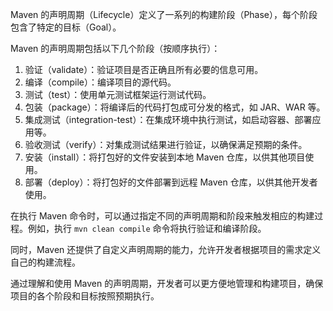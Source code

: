 Maven 的声明周期（Lifecycle）定义了一系列的构建阶段（Phase），每个阶段包含了特定的目标（Goal）。

Maven 的声明周期包括以下几个阶段（按顺序执行）：

1. 验证（validate）：验证项目是否正确且所有必要的信息可用。
2. 编译（compile）：编译项目的源代码。
3. 测试（test）：使用单元测试框架运行测试代码。
4. 包装（package）：将编译后的代码打包成可分发的格式，如 JAR、WAR 等。
5. 集成测试（integration-test）：在集成环境中执行测试，如启动容器、部署应用等。
6. 验收测试（verify）：对集成测试结果进行验证，以确保满足预期的条件。
7. 安装（install）：将打包好的文件安装到本地 Maven 仓库，以供其他项目使用。
8. 部署（deploy）：将打包好的文件部署到远程 Maven 仓库，以供其他开发者使用。

在执行 Maven 命令时，可以通过指定不同的声明周期和阶段来触发相应的构建过程。例如，执行 `mvn clean compile` 命令将执行验证和编译阶段。

同时，Maven 还提供了自定义声明周期的能力，允许开发者根据项目的需求定义自己的构建流程。

通过理解和使用 Maven 的声明周期，开发者可以更方便地管理和构建项目，确保项目的各个阶段和目标按照预期执行。